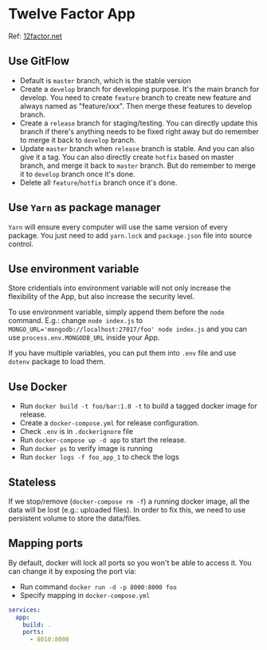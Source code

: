 # Twelve Factor App

Ref: [12factor.net](12factor.net)

## Use GitFlow

* Default is `master` branch, which is the stable version
* Create a `develop` branch for developing purpose. It's the main branch for
  develop. You need to create `feature` branch to create new feature and always
  named as "feature/xxx". Then merge these features to develop branch.
* Create a `release` branch for staging/testing. You can directly update this
  branch if there's anything needs to be fixed right away but do remember to
  merge it back to `develop` branch.
* Update `master` branch when `release` branch is stable. And you can also give
  it a tag. You can also directly create `hotfix` based on master branch, and
  merge it back to `master` branch. But do remember to merge it to `develop`
  branch once it's done.
* Delete all `feature`/`hotfix` branch once it's done.

## Use `Yarn` as package manager

`Yarn` will ensure every computer will use the same version of every package.
You just need to add `yarn.lock` and `package.json` file into source control.

## Use environment variable

Store cridentials into environment variable will not only increase the
flexibility of the App, but also increase the security level.

To use environment variable, simply append them before the `node` command. E.g.:
change `node index.js` to `MONGO_URL='mongodb://localhost:27017/foo' node
index.js` and you can use `process.env.MONGODB_URL` inside your App.

If you have multiple variables, you can put them into `.env` file and use
`dotenv` package to load them.

## Use Docker

* Run `docker build -t foo/bar:1.0 -t` to build a tagged docker image for
  release.
* Create a `docker-compose.yml` for release configuration.
* Check `.env` is in `.dockerignore` file
* Run `docker-compose up -d app` to start the release.
* Run `docker ps` to verify image is running
* Run `docker logs -f foo_app_1` to check the logs

## Stateless

If we stop/remove (`docker-compose rm -f`) a running docker image, all the data
will be lost (e.g.: uploaded files). In order to fix this, we need to use
persistent volume to store the data/files.

## Mapping ports

By default, docker will lock all ports so you won't be able to access it. You
can change it by exposing the port via:

* Run command `docker run -d -p 8000:8000 foo`
* Specify mapping in `docker-compose.yml`

```yaml
services:
  app:
    build: .
    ports:
      - 8010:8000
```
